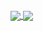 ### 

<!--- Adding Github status ---> 
<a href="https://github.com/berserkhmdvhb/berserkhmdvhb">
  <img align="center" src="https://github-readme-stats.vercel.app/api?username=berserkhmdvhb&show_icons=true&theme=transparent" />
</a>
<!--- Showing Top Languages Used ---> 
<a href="https://github.com/berserkhmdvhb/berserkhmdvhb">
  <img align="center" src="https://github-readme-stats.vercel.app/api/top-langs/?username=berserkhmdvhb&layout=compact&theme=transparent" />
</a>


